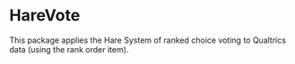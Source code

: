 # HareVote

This package applies the Hare System of ranked choice voting to Qualtrics data (using the rank order item).
